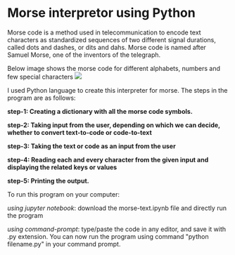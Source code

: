 # Morse interpretor using Python

Morse code is a method used in telecommunication to encode text characters as standardized sequences of two different signal durations, called dots and dashes, or dits and dahs. Morse code is named after Samuel Morse, one of the inventors of the telegraph. 

Below image shows the morse code for different alphabets, numbers and few special characters
                                            <img src="https://user-images.githubusercontent.com/70031291/131865225-13a4b54c-6779-48e2-bd0c-9072c55ff0fc.png">

I used Python language to create this interpreter for morse. The steps in the program are as follows:

**step-1: Creating a dictionary with all the morse code symbols.**

**step-2: Taking input from the user, depending on which we can decide, whether to convert text-to-code or code-to-text**

**step-3: Taking the text or code as an input from the user**

**step-4: Reading each and every character from the given input and displaying the related keys or values**

**step-5: Printing the output.**

To run this program on your computer:

*using jupyter notebook*: download the morse-text.ipynb file and directly run the program

*using command-prompt*: type/paste the code in any editor, and save it with .py extension. You can now run the program using command "python filename.py" in your command prompt.
